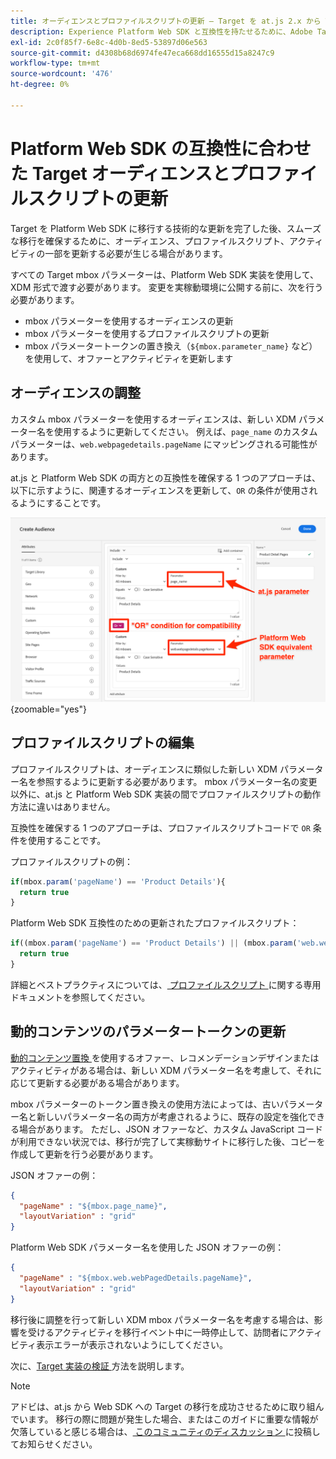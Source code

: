 ```yaml
---
title: オーディエンスとプロファイルスクリプトの更新 – Target を at.js 2.x から Web SDK に移行します
description: Experience Platform Web SDK と互換性を持たせるために、Adobe Target オーディエンスとプロファイルスクリプトを更新する方法を説明します。
exl-id: 2c0f85f7-6e8c-4d0b-8ed5-53897d06e563
source-git-commit: d4308b68d6974fe47eca668dd16555d15a8247c9
workflow-type: tm+mt
source-wordcount: '476'
ht-degree: 0%

---
```


# Platform Web SDK の互換性に合わせた Target オーディエンスとプロファイルスクリプトの更新

Target を Platform Web SDK に移行する技術的な更新を完了した後、スムーズな移行を確保するために、オーディエンス、プロファイルスクリプト、アクティビティの一部を更新する必要が生じる場合があります。

すべての Target mbox パラメーターは、Platform Web SDK 実装を使用して、XDM 形式で渡す必要があります。 変更を実稼動環境に公開する前に、次を行う必要があります。

* mbox パラメーターを使用するオーディエンスの更新
* mbox パラメーターを使用するプロファイルスクリプトの更新
* mbox パラメータートークンの置き換え（`${mbox.parameter_name}` など）を使用して、オファーとアクティビティを更新します

## オーディエンスの調整

カスタム mbox パラメーターを使用するオーディエンスは、新しい XDM パラメーター名を使用するように更新してください。 例えば、`page_name` のカスタムパラメーターは、`web.webpagedetails.pageName` にマッピングされる可能性があります。

at.js と Platform Web SDK の両方との互換性を確保する 1 つのアプローチは、以下に示すように、関連するオーディエンスを更新して、`OR` の条件が使用されるようにすることです。

![Platform Web SDK 互換性のターゲットオーディエンス更新の表示方法 ](assets/target-audience-update.png){zoomable="yes"}

## プロファイルスクリプトの編集

プロファイルスクリプトは、オーディエンスに類似した新しい XDM パラメーター名を参照するように更新する必要があります。 mbox パラメーター名の変更以外に、at.js と Platform Web SDK 実装の間でプロファイルスクリプトの動作方法に違いはありません。

互換性を確保する 1 つのアプローチは、プロファイルスクリプトコードで `OR` 条件を使用することです。

プロファイルスクリプトの例：

```Javascript
if(mbox.param('pageName') == 'Product Details'){
  return true
}
```

Platform Web SDK 互換性のための更新されたプロファイルスクリプト：

```Javascript
if((mbox.param('pageName') == 'Product Details') || (mbox.param('web.webPageDetails.pageName') =='Product Details')){
  return true
}
```

詳細とベストプラクティスについては、[ プロファイルスクリプト ](https://experienceleague.adobe.com/docs/target/using/audiences/visitor-profiles/profile-parameters.html?lang=ja) に関する専用ドキュメントを参照してください。

## 動的コンテンツのパラメータートークンの更新

[ 動的コンテンツ置換 ](https://experienceleague.adobe.com/docs/target/using/experiences/offers/passing-profile-attributes-to-the-html-offer.html?lang=ja) を使用するオファー、レコメンデーションデザインまたはアクティビティがある場合は、新しい XDM パラメーター名を考慮して、それに応じて更新する必要がある場合があります。

mbox パラメーターのトークン置き換えの使用方法によっては、古いパラメーター名と新しいパラメーター名の両方が考慮されるように、既存の設定を強化できる場合があります。 ただし、JSON オファーなど、カスタム JavaScript コードが利用できない状況では、移行が完了して実稼動サイトに移行した後、コピーを作成して更新を行う必要があります。

JSON オファーの例：

```JSON
{
  "pageName" : "${mbox.page_name}",
  "layoutVariation" : "grid"
}
```

Platform Web SDK パラメーター名を使用した JSON オファーの例：

```JSON
{
  "pageName" : "${mbox.web.webPagedDetails.pageName}",
  "layoutVariation" : "grid"
}
```

移行後に調整を行って新しい XDM mbox パラメーター名を考慮する場合は、影響を受けるアクティビティを移行イベント中に一時停止して、訪問者にアクティビティ表示エラーが表示されないようにしてください。

次に、[Target 実装の検証 ](validate.md) 方法を説明します。

>[!NOTE]
>
>アドビは、at.js から Web SDK への Target の移行を成功させるために取り組んでいます。 移行の際に問題が発生した場合、またはこのガイドに重要な情報が欠落していると感じる場合は、[ このコミュニティのディスカッション ](https://experienceleaguecommunities.adobe.com/t5/adobe-experience-platform-data/tutorial-discussion-migrate-target-from-at-js-to-web-sdk/m-p/575587?profile.language=ja#M463) に投稿してお知らせください。
